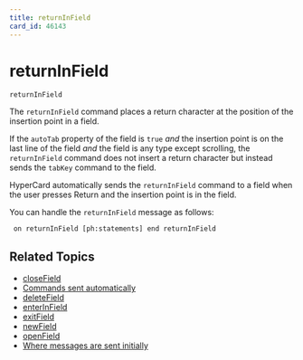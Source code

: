 ```yaml
---
title: returnInField
card_id: 46143
---
```


# returnInField

<code>returnInField</code>

The <code>returnInField</code> command places a return character at the position of the insertion point in a field.  

If the <code>autoTab</code> property of the field is <code>true</code> <i>and</i> the insertion point is on the last line of the field <i>and</i> the field is any type except scrolling, the <code>returnInField</code> command does not insert a return character but instead sends the <code>tabKey</code> command to the field.

HyperCard automatically sends the <code>returnInField</code> command to a field when the user presses Return and the insertion point is in the field.

You can handle the <code>returnInField</code> message as follows:

<code><pre>
on returnInField
  [ph:statements]
end returnInField
</pre></code>

## Related Topics

* [closeField](/HyperTalkReference/systemmessages/closeField)
* [Commands sent automatically](/HyperTalkReference/systemmessages/Commands-sent-automatically)
* [deleteField](/HyperTalkReference/systemmessages/deleteField)
* [enterInField](/HyperTalkReference/commands/enterInField)
* [exitField](/HyperTalkReference/systemmessages/exitField)
* [newField](/HyperTalkReference/systemmessages/newField)
* [openField](/HyperTalkReference/systemmessages/openField)
* [Where messages are sent initially](/HyperTalkReference/systemmessages/Where-messages-are-sent-initially)
